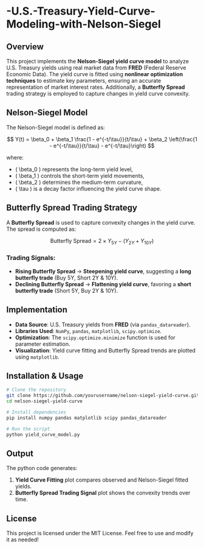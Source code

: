 # -U.S.-Treasury-Yield-Curve-Modeling-with-Nelson-Siegel
## Overview
This project implements the **Nelson-Siegel yield curve model** to analyze U.S. Treasury yields using real market data from **FRED** (Federal Reserve Economic Data). The yield curve is fitted using **nonlinear optimization techniques** to estimate key parameters, ensuring an accurate representation of market interest rates. Additionally, a **Butterfly Spread** trading strategy is employed to capture changes in yield curve convexity.

## Nelson-Siegel Model
The Nelson-Siegel model is defined as:

$$
Y(t) = \beta_0 + \beta_1 \frac{1 - e^{-t/\tau}}{t/\tau} + \beta_2 \left(\frac{1 - e^{-t/\tau}}{t/\tau} - e^{-t/\tau}\right)
$$

where:
- \( \beta_0 \) represents the long-term yield level,
- \( \beta_1 \) controls the short-term yield movements,
- \( \beta_2 \) determines the medium-term curvature,
- \( \tau \) is a decay factor influencing the yield curve shape.

## Butterfly Spread Trading Strategy
A **Butterfly Spread** is used to capture convexity changes in the yield curve. The spread is computed as:

$$
\text{Butterfly Spread} = 2 \times Y_{5Y} - (Y_{2Y} + Y_{10Y})
$$

### Trading Signals:
- **Rising Butterfly Spread** → **Steepening yield curve**, suggesting a **long butterfly trade** (Buy 5Y, Short 2Y & 10Y).
- **Declining Butterfly Spread** → **Flattening yield curve**, favoring a **short butterfly trade** (Short 5Y, Buy 2Y & 10Y).

## Implementation
- **Data Source**: U.S. Treasury yields from **FRED** (via `pandas_datareader`).
- **Libraries Used**: `NumPy`, `pandas`, `matplotlib`, `scipy.optimize`.
- **Optimization**: The `scipy.optimize.minimize` function is used for parameter estimation.
- **Visualization**: Yield curve fitting and Butterfly Spread trends are plotted using `matplotlib`.

## Installation & Usage
```bash
# Clone the repository
git clone https://github.com/yourusername/nelson-siegel-yield-curve.git
cd nelson-siegel-yield-curve

# Install dependencies
pip install numpy pandas matplotlib scipy pandas_datareader

# Run the script
python yield_curve_model.py
```

## Output
The python code generates:
1. **Yield Curve Fitting** plot compares observed and Nelson-Siegel fitted yields.
2. **Butterfly Spread Trading Signal** plot shows the convexity trends over time.


## License
This project is licensed under the MIT License. Feel free to use and modify it as needed!
